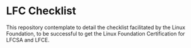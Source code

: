 # LFC Checklist
This repository contemplate to detail the checklist facilitated by the Linux Foundation, to be successful to get the  Linux Foundation Certification for LFCSA and LFCE.

